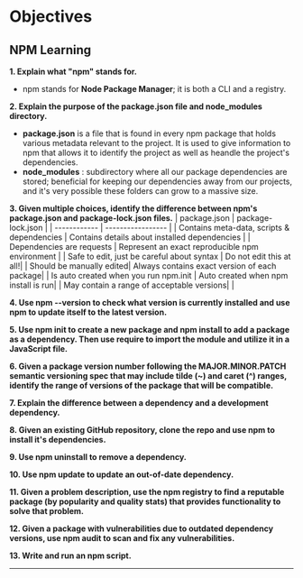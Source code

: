 # **Objectives**

## **NPM Learning**

**1. Explain what "npm" stands for.**

- npm stands for **Node Package Manager**; it is both a CLI and a registry.

**2. Explain the purpose of the package.json file and node_modules directory.**

- **package.json** is a file that is found in every npm package that holds various metadata relevant to the project. It is used to give information to npm that allows it to identify the project as well as heandle the project's dependencies.
- **node_modules** : subdirectory where all our package dependencies are stored; beneficial for keeping our dependencies away from our projects, and it's very possible these folders can grow to a massive size.

**3. Given multiple choices, identify the difference between npm's package.json and package-lock.json files.**
| package.json | package-lock.json |
| ------------ | ----------------- |
| Contains meta-data, scripts & dependencies | Contains details about installed dependencies |
| Dependencies are requests | Represent an exact reproducible npm environment |
| Safe to edit, just be careful about syntax | Do not edit this at all!|
| Should be manually edited| Always contains exact version of each package|
| Is auto created when you run npm.init | Auto created when npm install is run|
| May contain a range of acceptable versions| |

**4. Use npm --version to check what version is currently installed and use npm to update itself to the latest version.**

**5. Use npm init to create a new package and npm install to add a package as a dependency. Then use require to import the module and utilize it in a JavaScript file.**

**6. Given a package version number following the MAJOR.MINOR.PATCH semantic versioning spec that may include tilde (~) and caret (^) ranges, identify the range of versions of the package that will be compatible.**

**7. Explain the difference between a dependency and a development dependency.**

**8. Given an existing GitHub repository, clone the repo and use npm to install it's dependencies.**

**9. Use npm uninstall to remove a dependency.**

**10. Use npm update to update an out-of-date dependency.**

**11. Given a problem description, use the npm registry to find a reputable package (by popularity and quality stats) that provides functionality to solve that problem.**

**12. Given a package with vulnerabilities due to outdated dependency versions, use npm audit to scan and fix any vulnerabilities.**

**13. Write and run an npm script.**

---

